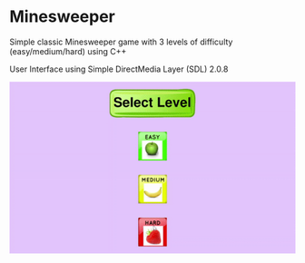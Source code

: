 # Minesweeper

Simple classic Minesweeper game with 3 levels of difficulty (easy/medium/hard) using C++

User Interface using Simple DirectMedia Layer (SDL) 2.0.8

![](./MS_Images/Minesweeper.gif)
